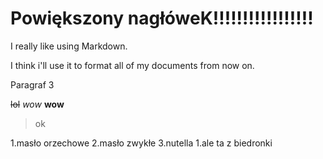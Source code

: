 # Powiększony nagłóweK!!!!!!!!!!!!!!!!!

I really like using Markdown.

I think i'll use it to format all of my documents from now on.

Paragraf 3

~~lol~~ *wow* **wow** 
>ok

1.masło orzechowe
2.masło zwykłe 
3.nutella
  1.ale ta z biedronki
